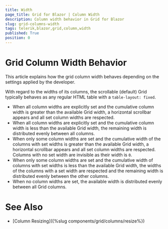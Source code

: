 ```yaml
---
title: Width
page_title: Grid for Blazor | Column Width
description: Column width behavior in Grid for Blazor
slug: grid-columns-width
tags: telerik,blazor,grid,column,width
published: True
position: 0
---
```


# Grid Column Width Behavior

This article explains how the grid column width behaves depending on the settings applied by the developer.

With regard to the widths of its columns, the scrollable (default) Grid typically behaves as any regular HTML table with a `table-layout: fixed`.

* When all column widths are explicitly set and the cumulative column width is greater than the available Grid width, a horizontal scrollbar appears and all set column widths are respected.
* When all column widths are explicitly set and the cumulative column width is less than the available Grid width, the remaining width is distributed evenly between all columns.
* When only some column widths are set and the cumulative width of the columns with set widths is greater than the available Grid width, a horizontal scrollbar appears and all set column widths are respected. Columns with no set width are invisible as their width is `0`.
* When only some column widths are set and the cumulative width of columns with set widths is less than the available Grid width, the widths of the columns with a set width are respected and the remaining width is distributed evenly between the other columns.
* When no column widths are set, the available width is distributed evenly between all Grid columns.

# See Also

* [Column Resizing]({%slug components/grid/columns/resize%})